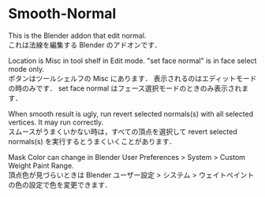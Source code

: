 # Smooth-Normal
This is the Blender addon that edit normal.  
これは法線を編集する Blender のアドオンです．

Location is Misc in tool shelf in Edit mode. "set face normal" is in face select mode only.   
ボタンはツールシェルフの Misc にあります．
表示されるのはエディットモードの時のみです．
set face normal はフェース選択モードのときのみ表示されます．

When smooth result is ugly, run revert selected normals(s) with all selected vertices. It may run correctly.  
スムースがうまくいかない時は，すべての頂点を選択して revert selected normals(s) を実行するとうまくいくことがあります．

Mask Color can change in Blender User Preferences > System > Custom Weight Paint Range.  
頂点色が見づらいときは Blender ユーザー設定 > システム > ウェイトペイントの色の設定で色を変更できます．
